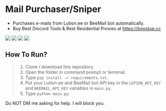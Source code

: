 # Mail Purchaser/Sniper
- Purchases e-mails from Lution.ee or BeeMail bot automatically.
- Buy Best Discord Tools & Best Residential Proxies at https://boostup.cc

<div id="top"></div>
<p align="left">
  <img src="https://img.shields.io/github/stars/Pixens/Mail-Purchaser.svg?style=for-the-badge"/>
  <img src="https://img.shields.io/github/forks/Pixens/Mail-Purchaser.svg?style=for-the-badge"/>
  <img src="https://img.shields.io/github/issues/Pixens/Mail-Purchaser.svg?style=for-the-badge"/>
  <img src="https://img.shields.io/github/contributors/Pixens/Mail-Purchaser.svg?style=for-the-badge"/>
</p>

## How To Run?
> 1) Clone / download this repository.
> 2) Open the folder in command prompt or terminal.
> 3) Type `pip install -r requirements.txt`.
> 4) Put your Lution.ee and BeeMail bot API key in the `LUTION_API_KEY` and `BEEMAIL_API_KEY` variables in `main.py`.
> 5) Type `python main.py`.


Do NOT DM me asking for help. I will block you.
